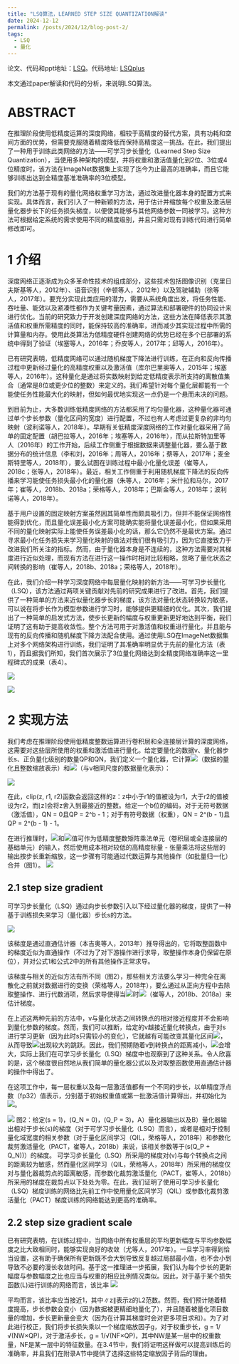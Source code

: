 ```yaml
---
title: "LSQ算法，LEARNED STEP SIZE QUANTIZATION解读"
date: 2024-12-12
permalink: /posts/2024/12/blog-post-2/
tags:
  - LSQ
  - 量化
---
```


论文、代码和ppt地址：[LSQ](https://arxiv.org/pdf/1902.08153)。代码地址: [LSQplus](https://github.com/ZouJiu1/LSQplus)


本文通过paper解读和代码的分析，来说明LSQ算法。

# ABSTRACT

在推理阶段使用低精度运算的深度网络，相较于高精度的替代方案，具有功耗和空间方面的优势，但需要克服随着精度降低而保持高精度这一挑战。在此，我们提出了一种用于训练此类网络的方法——可学习步长量化（Learned Step Size Quantization），当使用多种架构的模型，并将权重和激活值量化到2位、3位或4位精度时，该方法在ImageNet数据集上实现了迄今为止最高的准确率，而且它能够训练出达到全精度基准准确率的3位模型。

我们的方法基于现有的量化网络权重学习方法，通过改进量化器本身的配置方式来实现。具体而言，我们引入了一种新颖的方法，用于估计并缩放每个权重及激活层量化器步长下的任务损失梯度，以便使其能够与其他网络参数一同被学习。这种方法可根据给定系统的需求使用不同的精度级别，并且只需对现有训练代码进行简单修改即可。 


# 1 介绍

深度网络正逐渐成为众多革命性技术的组成部分，这些技术包括图像识别（克里日夫斯基等人，2012年）、语音识别（辛顿等人，2012年）以及驾驶辅助（徐等人，2017年）。要充分实现此类应用的潜力，需要从系统角度出发，将任务性能、吞吐量、能效以及紧凑性都作为关键考量因素，通过算法和部署硬件的协同设计来进行优化。当前的研究致力于开发创建深度网络的方法，这些方法在降低表示其激活值和权重所需精度的同时，能保持较高的准确率，进而减少其实现过程中所需的计算量和内存。使用此类算法为低精度硬件创建网络的优势已经在多个已部署的系统中得到了验证（埃塞等人，2016年；乔皮等人，2017年；邱等人，2016年）。

已有研究表明，低精度网络可以通过随机梯度下降法进行训练，在正向和反向传播过程中更新经过量化的高精度权重以及激活值（库尔巴里奥等人，2015年；埃塞等人，2016年）。这种量化是通过将实数映射到给定低精度表示所支持的离散值集合（通常是8位或更少位的整数）来定义的。我们希望针对每个量化层都能有一个能使任务性能最大化的映射，但如何最优地实现这一点仍是一个悬而未决的问题。

到目前为止，大多数训练低精度网络的方法都采用了均匀量化器，这种量化器可通过单个步长参数（量化区间的宽度）进行配置，不过也有人考虑过更复杂的非均匀映射（波利诺等人，2018年）。早期有关低精度深度网络的工作对量化器采用了简单的固定配置（胡巴拉等人，2016年；埃塞等人，2016年），而从拉斯特加里等人（2016年）的工作开始，后续工作侧重于根据数据来调整量化器，要么基于数据分布的统计信息（李和刘，2016年；周等人，2016年；蔡等人，2017年；麦金斯特里等人，2018年），要么试图在训练过程中最小化量化误差（崔等人，2018c；张等人，2018年）。最近，相关工作侧重于利用随机梯度下降法的反向传播来学习能使任务损失最小化的量化器（朱等人，2016年；米什拉和马尔，2017年；崔等人，2018b、2018a；荣格等人，2018年；巴斯金等人，2018年；波利诺等人，2018年）。

基于用户设置的固定映射方案虽然因其简单性而颇具吸引力，但并不能保证网络性能得到优化，而且量化误差最小化方案可能确实能将量化误差最小化，但如果采用不同的量化映射实际上能使任务误差最小化的话，那么它仍然不是最优方案。通过寻求最小化任务损失来学习量化映射的做法对我们很有吸引力，因为它直接致力于改进我们所关注的指标。然而，由于量化器本身是不连续的，这种方法需要对其梯度进行近似处理，而现有方法在进行这一操作时相对比较粗略，忽略了量化状态之间转换的影响（崔等人，2018b、2018a；荣格等人，2018年）。

在此，我们介绍一种学习深度网络中每层量化映射的新方法——可学习步长量化（LSQ），该方法通过两项关键贡献对先前的研究成果进行了改进。首先，我们提供了一种简单的方法来近似量化器步长的梯度，该方法对量化状态转换较为敏感，可以说在将步长作为模型参数进行学习时，能够提供更精细的优化。其次，我们提出了一种简单的启发式方法，使步长更新的幅度与权重更新更好地达到平衡，我们证明了这有助于提高收敛性。整个方法可用于对激活值和权重进行量化，并且能与现有的反向传播和随机梯度下降方法配合使用。通过使用LSQ在ImageNet数据集上对多个网络架构进行训练，我们证明了其准确率明显优于先前的量化方法（表1），而且据我们所知，我们首次展示了3位量化网络达到全精度网络准确率这一里程碑式的成果（表4）。 

![](https://borninfreedom.github.io/images/2024/12/lsq/t1.png)

![](https://borninfreedom.github.io/images/2024/12/lsq/t4.png)


# 2 实现方法

我们考虑在推理阶段使用低精度整数运算进行卷积层和全连接层计算的深度网络，这需要对这些层所使用的权重和激活值进行量化。给定要量化的数据v、量化器步长s、正负量化级别的数量QP和QN，我们定义一个量化器，它计算![](https://borninfreedom.github.io/images/2024/12/lsq/v.png)（数据的量化且整数缩放表示）和![](https://borninfreedom.github.io/images/2024/12/lsq/v_hat.png)（与v相同尺度的数据量化表示）：

![](https://borninfreedom.github.io/images/2024/12/lsq/m1.png)

在此，clip(z, r1, r2)函数会返回这样的z：z中小于r1的值被设为r1，大于r2的值被设为r2，而⌊z⌉会将z舍入到最接近的整数。给定一个b位的编码，对于无符号数据（激活值），QN = 0且QP = 2^b - 1；对于有符号数据（权重），QN = 2^(b - 1)且QP = 2^(b - 1) - 1。

在进行推理时，![](https://borninfreedom.github.io/images/2024/12/lsq/w.png)和![](https://borninfreedom.github.io/images/2024/12/lsq/x.png)值可作为低精度整数矩阵乘法单元（卷积层或全连接层的基础单元）的输入，然后使用成本相对较低的高精度标量 - 张量乘法将这些层的输出按步长重新缩放，这一步骤有可能通过代数运算与其他操作（如批量归一化）合并（图1）。
![](https://borninfreedom.github.io/images/2024/12/lsq/1.png)

## 2.1 step size gradient

可学习步长量化（LSQ）通过向步长参数引入以下经过量化器的梯度，提供了一种基于训练损失来学习（量化器）步长s的方法。

![](https://borninfreedom.github.io/images/2024/12/lsq/m3.png)

该梯度是通过直通估计器（本吉奥等人，2013年）推导得出的，它将取整函数中的梯度近似为直通操作（不过为了对下游操作进行求导，取整操作本身仍保留在原位），并对公式1和公式2中的所有其他操作正常求导。

该梯度与相关的近似方法有所不同（图2），那些相关方法要么学习一种完全在离散化之前就对数据进行的变换（荣格等人，2018年），要么通过从正向方程中去除取整操作、进行代数消项，然后求导使得当![](https://borninfreedom.github.io/images/2024/12/lsq/tmp2.png)时![](https://borninfreedom.github.io/images/2024/12/lsq/tmp1.png)（崔等人，2018b、2018a）来估计梯度。

在上述这两种先前的方法中，v与量化状态之间转换点的相对接近程度并不会影响到量化参数的梯度。然而，我们可以推断，给定的v越接近量化转换点，由于对s进行学习更新（因为此时s只需较小的变化），它就越有可能改变其量化区间![](https://borninfreedom.github.io/images/2024/12/lsq/v.png)，从而导致![](https://borninfreedom.github.io/images/2024/12/lsq/v_hat.png)出现较大的跳跃。因此，我们预期随着v到转换点的距离减小，![](https://borninfreedom.github.io/images/2024/12/lsq/tmp3.png)会增大，实际上我们在可学习步长量化（LSQ）梯度中也观察到了这种关系。令人欣喜的是，这个梯度很自然地从我们简单的量化器公式以及对取整函数使用直通估计器的操作中得出了。

在这项工作中，每一层权重以及每一层激活值都有一个不同的步长，以单精度浮点数（fp32）值表示，分别基于初始权重值或第一批激活值计算得出，并初始化为![](https://borninfreedom.github.io/images/2024/12/lsq/tmp4.png)。 

![](https://borninfreedom.github.io/images/2024/12/lsq/2.png)
图2：给定\(s = 1\)，\(Q_N = 0\)，\(Q_P = 3\)，A）量化器输出以及B）量化器输出相对于步长\(s\)的梯度（对于可学习步长量化（LSQ）而言），或者是相对于控制量化域宽度的相关参数（对于量化区间学习（QIL，荣格等人，2018年）和参数化裁剪激活量化（PACT，崔等人，2018b）来说，该相关参数等于\(s(Q_P + Q_N)\)）的梯度。
可学习步长量化（LSQ）所采用的梯度对\(v\)与每个转换点之间的距离较为敏感，然而量化区间学习（QIL，荣格等人，2018年）所采用的梯度仅对与量化器裁剪点的距离敏感，而参数化裁剪激活量化（PACT，崔等人，2018b）所采用的梯度在裁剪点以下处处为零。在此，我们证明了使用可学习步长量化（LSQ）梯度训练的网络比先前工作中使用量化区间学习（QIL）或参数化裁剪激活量化（PACT）梯度训练的网络能达到更高的准确率。 

## 2.2 step size gradient scale

已有研究表明，在训练过程中，当网络中所有权重层的平均更新幅度与平均参数幅度之比大致相同时，能够实现良好的收敛（尤等人，2017年）。一旦学习率得到恰当设置，这有助于确保所有更新既不会大到导致反复越过局部最小值，也不会小到导致不必要的漫长收敛时间。基于这一推理进一步拓展，我们认为每个步长的更新幅度与参数幅度之比也应当与权重的相应比例情况类似。因此，对于基于某个损失函数\(L\)进行训练的网络而言，该比率
![](https://borninfreedom.github.io/images/2024/12/lsq/m4.png)

平均而言，该比率应当接近1，其中∥z∥表示z的L2范数。然而，我们预计随着精度提高，步长参数会变小（因为数据被更精细地量化了），并且随着被量化项目数量的增加，步长更新量会变大（因为在计算其梯度时会对更多项目求和）。为了对此进行校正，我们将步长损失乘以一个梯度缩放因子g，对于权重步长，g = 1/√(NW×QP)，对于激活步长，g = 1/√(NF×QP)，其中NW是某一层中的权重数量，NF是某一层中的特征数量。在3.4节中，我们将证明这样做可以提高训练后的准确率，并且我们在附录A节中提供了选择这些特定缩放因子背后的理由。 














